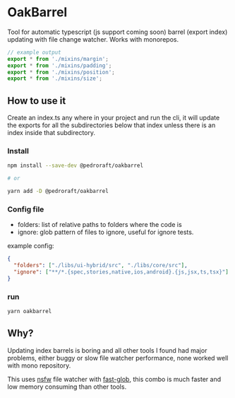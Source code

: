 # OakBarrel

Tool for automatic typescript (js support coming soon) barrel (export index) updating with file change watcher.
Works with monorepos.

```typescript
// example output
export * from './mixins/margin';
export * from './mixins/padding';
export * from './mixins/position';
export * from './mixins/size';
```

## How to use it

Create an index.ts any where in your project and run the cli, it will update the exports for all the subdirectories below that index unless there is an index inside that subdirectory.

### Install

```bash
npm install --save-dev @pedroraft/oakbarrel

# or

yarn add -D @pedroraft/oakbarrel
```

### Config file

- folders: list of relative paths to folders where the code is
- ignore: glob pattern of files to ignore, useful for ignore tests.

example config:
```json
{
  "folders": ["./libs/ui-hybrid/src", "./libs/core/src"],
  "ignore": ["**/*.{spec,stories,native,ios,android}.{js,jsx,ts,tsx}"]
}
```

### run

```bash
yarn oakbarrel
```

## Why?

Updating index barrels is boring and all other tools I found had major problems, either buggy or slow file watcher performance, none worked well with mono repository.

This uses [nsfw](https://github.com/Axosoft/nsfw) file watcher with [fast-glob](https://github.com/mrmlnc/fast-glob), this combo is much faster and low memory consuming than other tools.
